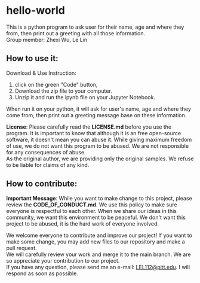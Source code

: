 # hello-world
This is a python program to ask user for their name, age and where they from, then print out a greeting with all those information.  
Group member: Zhexi Wu, Le Lin


## How to use it:
Download & Use Instruction:
1. click on the green "Code" button, 
2. Download the zip file to your computer. 
3. Unzip it and run the ipynb file on your Jupyter Notebook.

When run it on your python, it will ask for user's name, age and where they come from, then print out a greeting message base on these information.  

__License__: Please carefully read the __LICENSE.md__ before you use the program. It is important to know that although it is an free open-source software, it doesn't mean you can abuse it. While giving maximum freedom of use, we do not want this program to be abused. We are not responsible for any consequences of abuse.  
As the original author, we are providing only the original samples. We refuse to be liable for claims of any kind.
  
  
## How to contribute:  
__Important Message__: While you want to make change to this project, please review the __CODE_OF_CONDUCT.md__. We use this policy to make sure everyone is respectful to each other. When we share our ideas in this community, we want this environment to be peaceful. We don't want this project to be abused, it is the hard work of everyone involved.  

We welcome everyone to contribute and improve our project! If you want to make some change, you may add new files to our repository and make a pull request.  
We will carefully review your work and merge it to the main branch. We are so appreciate your contribution to our project.  
If you have any question, please send me an e-mail: LEL112@pitt.edu. I will respond as soon as possible.
